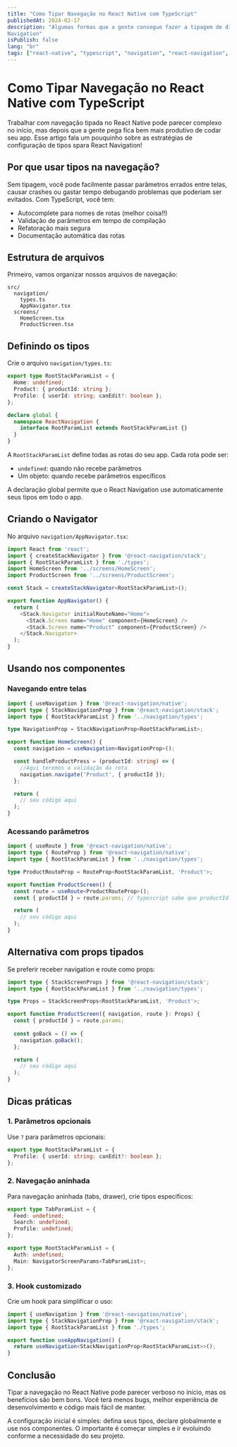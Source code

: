 ```yaml
---
title: "Como Tipar Navegação no React Native com TypeScript"
publishedAt: 2024-02-17
description: "Algumas formas que a gente consegue fazer a tipagem de diferentes navegadores no React 
Navigation"
isPublish: false
lang: "br"
tags: ["react-native", "typescript", "navigation", "react-navigation", "mobile-development", "tutorial"]
---
```


# Como Tipar Navegação no React Native com TypeScript

Trabalhar com navegação tipada no React Native pode parecer complexo no início, mas depois que a gente pega fica bem mais produtivo de codar seu app. Esse artigo fala um pouquinho sobre as estratégias de configuração de tipos spara React Navigation!

## Por que usar tipos na navegação?

Sem tipagem, você pode facilmente passar parâmetros errados entre telas, causar crashes ou gastar tempo debugando problemas que poderiam ser evitados. Com TypeScript, você tem:

- Autocomplete para nomes de rotas (melhor coisa!!)
- Validação de parâmetros em tempo de compilação
- Refatoração mais segura
- Documentação automática das rotas

## Estrutura de arquivos

Primeiro, vamos organizar nossos arquivos de navegação:

```
src/
  navigation/
    types.ts
    AppNavigator.tsx
  screens/
    HomeScreen.tsx
    ProductScreen.tsx
```

## Definindo os tipos

Crie o arquivo `navigation/types.ts`:

```typescript
export type RootStackParamList = {
  Home: undefined;
  Product: { productId: string };
  Profile: { userId: string; canEdit?: boolean };
};

declare global {
  namespace ReactNavigation {
    interface RootParamList extends RootStackParamList {}
  }
}
```

A `RootStackParamList` define todas as rotas do seu app. Cada rota pode ser:
- `undefined`: quando não recebe parâmetros
- Um objeto: quando recebe parâmetros específicos

A declaração global permite que o React Navigation use automaticamente seus tipos em todo o app.

## Criando o Navigator

No arquivo `navigation/AppNavigator.tsx`:

```typescript
import React from 'react';
import { createStackNavigator } from '@react-navigation/stack';
import { RootStackParamList } from './types';
import HomeScreen from '../screens/HomeScreen';
import ProductScreen from '../screens/ProductScreen';

const Stack = createStackNavigator<RootStackParamList>();

export function AppNavigator() {
  return (
    <Stack.Navigator initialRouteName="Home">
      <Stack.Screen name="Home" component={HomeScreen} />
      <Stack.Screen name="Product" component={ProductScreen} />
    </Stack.Navigator>
  );
}
```

## Usando nos componentes

### Navegando entre telas

```typescript
import { useNavigation } from '@react-navigation/native';
import type { StackNavigationProp } from '@react-navigation/stack';
import type { RootStackParamList } from '../navigation/types';

type NavigationProp = StackNavigationProp<RootStackParamList>;

export function HomeScreen() {
  const navigation = useNavigation<NavigationProp>();

  const handleProductPress = (productId: string) => {
    //Aqui teremos a validação da rota
    navigation.navigate('Product', { productId });
  };

  return (
    // seu código aqui
  );
}
```

### Acessando parâmetros

```typescript
import { useRoute } from '@react-navigation/native';
import type { RouteProp } from '@react-navigation/native';
import type { RootStackParamList } from '../navigation/types';

type ProductRouteProp = RouteProp<RootStackParamList, 'Product'>;

export function ProductScreen() {
  const route = useRoute<ProductRouteProp>();
  const { productId } = route.params; // typescript sabe que productId é string

  return (
    // seu código aqui
  );
}
```

## Alternativa com props tipados

Se preferir receber navigation e route como props:

```typescript
import type { StackScreenProps } from '@react-navigation/stack';
import type { RootStackParamList } from '../navigation/types';

type Props = StackScreenProps<RootStackParamList, 'Product'>;

export function ProductScreen({ navigation, route }: Props) {
  const { productId } = route.params;
  
  const goBack = () => {
    navigation.goBack();
  };

  return (
    // seu código aqui
  );
}
```

## Dicas práticas

### 1. Parâmetros opcionais
Use `?` para parâmetros opcionais:

```typescript
export type RootStackParamList = {
  Profile: { userId: string; canEdit?: boolean };
};
```

### 2. Navegação aninhada
Para navegação aninhada (tabs, drawer), crie tipos específicos:

```typescript
export type TabParamList = {
  Feed: undefined;
  Search: undefined;
  Profile: undefined;
};

export type RootStackParamList = {
  Auth: undefined;
  Main: NavigatorScreenParams<TabParamList>;
};
```

### 3. Hook customizado
Crie um hook para simplificar o uso:

```typescript
import { useNavigation } from '@react-navigation/native';
import type { StackNavigationProp } from '@react-navigation/stack';
import type { RootStackParamList } from './types';

export function useAppNavigation() {
  return useNavigation<StackNavigationProp<RootStackParamList>>();
}
```

## Conclusão

Tipar a navegação no React Native pode parecer verboso no início, mas os benefícios são bem bons. Você terá menos bugs, melhor experiência de desenvolvimento e código mais fácil de manter.

A configuração inicial é simples: defina seus tipos, declare globalmente e use nos componentes. O importante é começar simples e ir evoluindo conforme a necessidade do seu projeto.